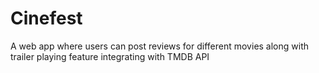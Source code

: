 # Cinefest
A web app where users can post reviews for different movies along with trailer playing feature integrating with TMDB API
